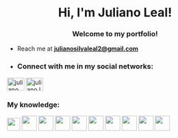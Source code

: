 <h1 align="center"> Hi, I'm Juliano Leal!</h1>
<h3 align="center">Welcome to my portfolio!</h3>

- Reach me at **julianosilvaleal2@gmail.com**

- <h3 align="left">Connect with me in my social networks:</h3>
<p align="left">
<a href="https://www.linkedin.com/in/juliano-da-silva-leal" target="blank"><img align="center" src="https://raw.githubusercontent.com/rahuldkjain/github-profile-readme-generator/master/src/images/icons/Social/linked-in-alt.svg" alt="juliano leal" height="30" width="40" /></a>
<a href="https://www.instagram.com/juliano.leal/" target="blank"><img align="center" src="https://raw.githubusercontent.com/rahuldkjain/github-profile-readme-generator/master/src/images/icons/Social/instagram.svg" alt="juliano.leal" height="30" width="40" /></a>
</p>
<h3>My knowledge:</h3>
<p align="left"><img width="30px" src="https://cdn.jsdelivr.net/gh/devicons/devicon@latest/icons/amazonwebservices/amazonwebservices-plain-wordmark.svg" />
  <img width="35px" src="https://cdn.jsdelivr.net/gh/devicons/devicon@latest/icons/mysql/mysql-original-wordmark.svg" />
  <img width="35px" src="https://cdn.jsdelivr.net/gh/devicons/devicon@latest/icons/html5/html5-original-wordmark.svg" />
<img width="35px" src="https://cdn.jsdelivr.net/gh/devicons/devicon@latest/icons/css3/css3-plain-wordmark.svg" />
<img width="35px" src="https://cdn.jsdelivr.net/gh/devicons/devicon@latest/icons/git/git-plain-wordmark.svg" />
<img width="35px" src="https://cdn.jsdelivr.net/gh/devicons/devicon@latest/icons/linux/linux-original.svg" />
<img width="35px" src="https://cdn.jsdelivr.net/gh/devicons/devicon@latest/icons/matplotlib/matplotlib-original-wordmark.svg" />
<img width="35px" src="https://cdn.jsdelivr.net/gh/devicons/devicon@latest/icons/pandas/pandas-original-wordmark.svg" />
<img width="35px" src="https://cdn.jsdelivr.net/gh/devicons/devicon@latest/icons/php/php-original.svg" />
<img width="35px" src="https://cdn.jsdelivr.net/gh/devicons/devicon@latest/icons/python/python-original-wordmark.svg" />










</p>
